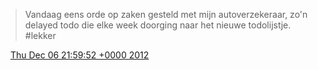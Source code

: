 > Vandaag eens orde op zaken gesteld met mijn autoverzekeraar, zo'n delayed todo die elke week doorging naar het nieuwe todolijstje\. \#lekker

<img src="../../media/tweet.ico" width="12" /> [Thu Dec 06 21:59:52 +0000 2012](https://twitter.com/DromerDenker/status/276808201498939392)
